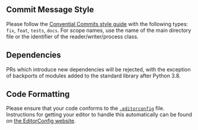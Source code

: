 ## Commit Message Style

Please follow the [Convential Commits style guide](https://www.conventionalcommits.org/en/v1.0.0/) with the following types: `fix`, `feat`, `tests`, `docs`.
For scope names, use the name of the main directory file or the identifier of the reader/writer/process class.

## Dependencies

PRs which introduce new dependencies will be rejected, with the exception of backports of modules added to the standard library after Python 3.8.

## Code Formatting

Please ensure that your code conforms to the [`.editorconfig`](.editorconfig) file. Instructions for getting your editor to handle this automatically can be found on [the EditorConfig website](https://editorconfig.org).
